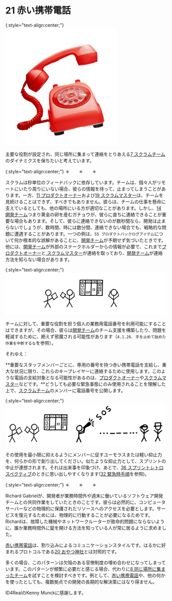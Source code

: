 # 21 赤い携帯電話

{:style="text-align:center;"}
![ch02_22_21_Small_Red_Phone1](Images/ch02_22_21_Small_Red_Phone1.png)

主要な役割が設定され、同じ場所に集まって連絡をとりあえる​[7 スクラムチーム](ch02_07_7_Scrum_Team.md)​のダイナミクスを保ちたいと考えています。

{:style="text-align:center;"}
＊　　＊　　＊

スクラムは秒単位のフィードバックに依存しています。チームは、個々人がリモートにいたり周りにいない場合、彼らの情報を待って、止まってしまうことがあります。一方、[11 プロダクトオーナー](ch02_11_11_Product_Owner.md)​および[19 スクラムマスター](ch02_20_19_ScrumMaster.md)​は、チームを見続けることはできず、すべきでもありません。彼らは、チームの仕事を懸命に支えているとしても、他の場所にいる方が適切なことがあります。しかし、​[14 開発チーム](ch02_14_14_Development_Team.md)​つまり黄金の卵を産むガチョウが、彼らに直ちに連絡できることが重要な場合もあります。そして、彼らに連絡できないのが数秒間なら、開発は止まらないでしょうが、数時間、時には数分間、連絡できない場合でも、戦略的な問題に遭遇することがあります。一つの例は、`55 プロダクトバックログアイテム`​について何か根本的な誤解があることに、[開発チーム](ch02_14_14_Development_Team.md)が予期せず気づいたときです。他には、[開発チーム](ch02_14_14_Development_Team.md)が外部のステークホルダーからの情報が必要で、これまで[プロダクトオーナー](ch02_11_11_Product_Owner.md)と[ スクラムマスター](ch02_20_19_ScrumMaster.md)が連絡を取っており、[開発チーム](ch02_14_14_Development_Team.md)が連絡方法を知らない場合があります。

{:style="text-align:center;"}
![ch02_22_21_Small_Red_Phone2](Images/ch02_22_21_Small_Red_Phone2.png)

チームに対して、重要な役割を担う個人の業務用電話番号を利用可能にすることはできますが、その場合、彼らは[開発チーム](ch02_14_14_Development_Team.md)のチーム支援を構築したり、問題を軽減するために、絶えず邪魔される可能性があります（`4.1.26. 手を止めて始めた作業を中断するな`を参照）。

それゆえ：

**重要なスタッフメンバーごとに、専用の番号を持つ赤い携帯電話を支給し、重大な状況に限り、これらのキープレイヤーに連絡するために使用します。このような電話の支給対象となる可能性があるのは、[プロダクトオーナー](ch02_11_11_Product_Owner.md)や[スクラムマスター](ch02_20_19_ScrumMaster.md)などです。**どうしても必要な緊急事態にのみ使用されることを理解した上で、[スクラムチーム](ch02_07_7_Scrum_Team.md)のメンバーに電話番号を公開します。

{:style="text-align:center;"}
![ch02_22_21_Small_Red_Phone3](Images/ch02_22_21_Small_Red_Phone3.png)

その使用を最小限に抑えるようにメンバーに促すユーモラスまたは軽い抑止力を、何らかの形で創り出してください。似たような抑止力として、スプリントの中止が連想されます。それは出来事を印象づけ、あとで、 ​[36 スプリントレトロスペクティブ](ch02_37_36_Sprint_Retrospective.md)​のときに思い出しやすくなります(​[32 緊急時手順](ch02_33_32_Emergency_Procedure.md)​を参照)。

{:style="text-align:center;"}
＊　　＊　　＊

Richard Gabrielが、開発者が業務時間外や週末に働いているソフトウェア開発チームとの共同作業をしていたときのことです。彼らは必然的に、コンピュータサーバーなどの物理的に保護されたリソースへのアクセスを必要とします。サービスを復元するためには、物理的に行動することが必要になるためです。Richardは、故障した機械やネットワークルーターが致命的問題にならないように、誰か業務時間外に錠を開ける方法を知っている人が常に居るように求めました。

[赤い携帯電話](ch02_22_21_Small_Red_Phone.md)は、割り込みによるコミュニケーションスタイルです。はるかに好まれるプロトコルである[20 おやつ神社](ch02_21_20_Oyatsu_Jinja_Snack_Shrine_.md)​とは対照的です。

多くの場合、このパターンは欠陥のある官僚制度の埋め合わせになってしまっています。このパターンが頻繁に必要だと感じる場合、代わりに​[8 同じ場所に集まったチーム](ch02_08_8_Collocated_Team.md)を試すことを検討すべきです。例として、[赤い携帯電話](ch02_22_21_Small_Red_Phone.md)や、他の何かを使ったとしても、複数拠点での開発の長期的な解決策にはなり得ません。

ID4RealのKenny Munckに感謝します。

